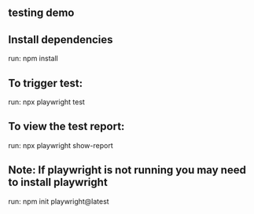 ## testing demo

## Install dependencies
run: npm install 

## To trigger test:
run: npx playwright test

## To view the test report: 
run: npx playwright show-report

## Note: If playwright is not running you may need to install playwright
run: npm init playwright@latest